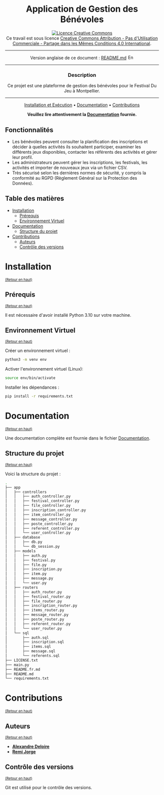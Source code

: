 <div align="center">

# Application de Gestion des Bénévoles

<a rel="license" href="http://creativecommons.org/licenses/by-nc-sa/4.0/"><img alt="Licence Creative Commons" style="border-width:0" src="https://i.creativecommons.org/l/by-nc-sa/4.0/88x31.png" /></a><br />Ce travail est sous licence <a rel="license" href="http://creativecommons.org/licenses/by-nc-sa/4.0/">Creative Commons Attribution - Pas d'Utilisation Commerciale - Partage dans les Mêmes Conditions 4.0 International</a>.

---

Version anglaise de ce document : [README.md](README.md)
<a href="README.md"><img src="https://upload.wikimedia.org/wikipedia/commons/thumb/8/83/Flag_of_the_United_Kingdom_%283-5%29.svg/1280px-Flag_of_the_United_Kingdom_%283-5%29.svg.png" width="20" height="15" alt="English version"></a>

---

### **Description**

Ce projet est une plateforme de gestion des bénévoles pour le Festival Du Jeu à Montpellier.

---

[Installation et Exécution](#installation) •
[Documentation](#documentation) •
[Contributions](#contributions)

**Veuillez lire attentivement la [Documentation](Documentation.pdf) fournie.**
</div>


## Fonctionnalités

- Les bénévoles peuvent consulter la planification des inscriptions et décider à quelles activités ils souhaitent participer, examiner les différents jeux disponibles, contacter les référents des activités et gérer leur profil.
- Les administrateurs peuvent gérer les inscriptions, les festivals, les activités et importer de nouveaux jeux via un fichier CSV.
- Très sécurisé selon les dernières normes de sécurité, y compris la conformité au RGPD (Règlement Général sur la Protection des Données).


## Table des matières

- [Installation](#installation)
  - [Prérequis](#prérequis)
  - [Environnement Virtuel](#environnement-virtuel)
- [Documentation](#documentation)
  - [Structure du projet](#structure-du-projet)
- [Contributions](#contributions)
  - [Auteurs](#auteurs)
  - [Contrôle des versions](#contrôle-des-versions)

# Installation
<sup>[(Retour en haut)](#table-des-matières)</sup>

## Prérequis
<sup>[(Retour en haut)](#table-des-matières)</sup>

Il est nécessaire d'avoir installé Python 3.10 sur votre machine.

## Environnement Virtuel
<sup>[(Retour en haut)](#table-des-matières)</sup>

Créer un environnement virtuel :

```bash
python3 -m venv env
```

Activer l'environnement virtuel (Linux):

```bash
source env/bin/activate
```

Installer les dépendances :

```bash
pip install -r requirements.txt
```

# Documentation
<sup>[(Retour en haut)](#table-des-matières)</sup>

Une documentation complète est fournie dans le fichier [Documentation](Documentation.pdf).


## Structure du projet
<sup>[(Retour en haut)](#table-des-matières)</sup>

Voici la structure du projet :

```bash
.
├── app
│   ├── controllers
│   │   ├── auth_controller.py
│   │   ├── festival_controller.py
│   │   ├── file_controller.py
│   │   ├── inscription_controller.py
│   │   ├── item_controller.py
│   │   ├── message_controller.py
│   │   ├── poste_controller.py
│   │   ├── referent_controller.py
│   │   └── user_controller.py
│   ├── database
│   │   ├── db.py
│   │   └── db_session.py
│   ├── models
│   │   ├── auth.py
│   │   ├── festival.py
│   │   ├── file.py
│   │   ├── inscription.py
│   │   ├── item.py
│   │   ├── message.py
│   │   └── user.py
│   ├── routers
│   │   ├── auth_router.py
│   │   ├── festival_router.py
│   │   ├── file_router.py
│   │   ├── inscription_router.py
│   │   ├── items_router.py
│   │   ├── message_router.py
│   │   ├── poste_router.py
│   │   ├── referent_router.py
│   │   └── user_router.py
│   └── sql
│       ├── auth.sql
│       ├── inscription.sql
│       ├── items.sql
│       ├── message.sql
│       └── referents.sql
├── LICENSE.txt
├── main.py
├── README.fr.md
├── README.md
└── requirements.txt
```

# Contributions
<sup>[(Retour en haut)](#table-des-matières)</sup>

## Auteurs
<sup>[(Retour en haut)](#table-des-matières)</sup>

- [**Alexandre Deloire**](https://github.com/alexdeloire)
- [**Remi Jorge**](https://github.com/RemiJorge)

## Contrôle des versions
<sup>[(Retour en haut)](#table-des-matières)</sup>

Git est utilisé pour le contrôle des versions.
